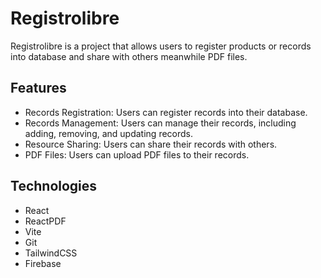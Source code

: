 # Registrolibre

Registrolibre is a project that allows users to register products or records into database and share with others meanwhile PDF files.

## Features

- Records Registration: Users can register records into their database.
- Records Management: Users can manage their records, including adding, removing, and updating records.
- Resource Sharing: Users can share their records with others.
- PDF Files: Users can upload PDF files to their records.

## Technologies

- React
- ReactPDF
- Vite
- Git
- TailwindCSS
- Firebase
